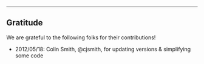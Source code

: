---------------------------------------------------------------------------------------------------
Gratitude
---------------------------------------------------------------------------------------------------

We are grateful to the following folks for their contributions!

* 2012/05/18: Colin Smith, @cjsmith, for updating versions & simplifying some code

